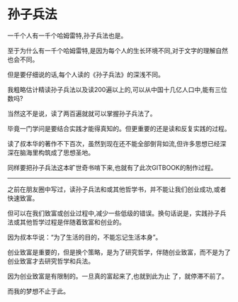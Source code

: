 # 孙子兵法

一千个人有一千个哈姆雷特,孙子兵法也是。

至于为什么有一千个哈姆雷特,是因为每个人的生长环境不同,对于文字的理解自然也会不同。

但是要仔细说的话,每个人读的《孙子兵法》的深浅不同。

我粗略估计精读孙子兵法以及读200遍以上的,可以从中国十几亿人口中,能有三位数吗?

当然这不是说，读了两百遍就就可以掌握孙子兵法了。

毕竟一门学问是要结合实践才能得真知的。但更重要的还是读和反复实践的过程。

读了叔本华的著作不下百次，虽然到现在还不能全部倒背如流,但许多思想已经深深在脑海里构筑成了思想圣地。

同样要把孙子兵法这本旷世奇书啃下来,也就有了此次GITBOOK的制作过程。

---

之前在朋友圈中写过，读孙子兵法和或其他哲学书，并不能让我们创业成功,或者快速致富。

但可以在我们致富或创业过程中,减少一些低级的错误。换句话说是，实践孙子兵法或其他哲学过程是伴随着致富和创业的。

因为叔本华说：“为了生活的目的，不能忘记生活本身”。

创业致富是重要的，但是换个策略，是为了研究哲学，伴随创业致富，而不是为了创业致富才去研究哲学和兵法。

因为创业致富是有限制的。一旦真的富起来了,也就到此为止 了，就停滞不前了。

而我的梦想不止于此。

